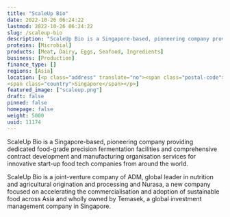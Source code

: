```yaml
---
title: "ScaleUp Bio"
date: 2022-10-26 06:24:22
lastmod: 2022-10-26 06:24:22
slug: /scaleup-bio
description: "ScaleUp Bio is a Singapore-based, pioneering company providing dedicated food-grade precision fermentation facilities and comprehensive contract development and manufacturing organisation services for innovative start-up food tech companies from around the world.ScaleUp Bio is a joint-venture company of ADM, global leader in nutrition and agricultural origination and processing and Nurasa, a new company focused on accelerating the commercialisation and adoption of sustainable food across Asia and wholly owned by Temasek, a global investment management company in Singapore."
proteins: [Microbial]
products: [Meat, Dairy, Eggs, Seafood, Ingredients]
business: [Production]
finance_type: []
regions: [Asia]
location: [<p class="address" translate="no"><span class="postal-code">858877</span><br>
<span class="country">Singapore</span></p>]
featured_image: ["scaleup.png"]
draft: false
pinned: false
homepage: false
weight: 5000
uuid: 11174
---
```

<p>ScaleUp Bio is a Singapore-based, pioneering company providing dedicated food-grade precision fermentation facilities and comprehensive contract development and manufacturing organisation services for innovative start-up food tech companies from around the world.</p>
<p>ScaleUp Bio is a joint-venture company of ADM, global leader in nutrition and agricultural origination and processing and Nurasa, a new company focused on accelerating the commercialisation and adoption of sustainable food across Asia and wholly owned by Temasek, a global investment management company in Singapore.</p>

